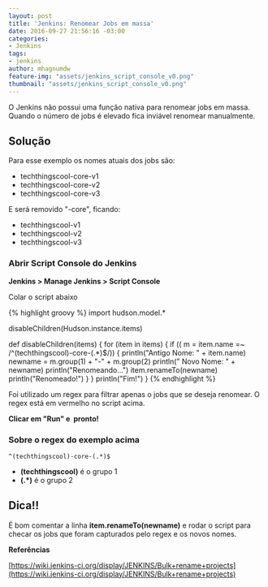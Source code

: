 ```yaml
---
layout: post
title: 'Jenkins: Renomear Jobs em massa'
date: 2016-09-27 21:56:16 -03:00
categories:
- Jenkins
tags:
- jenkins
author: mhagnumdw
feature-img: "assets/jenkins_script_console_v0.png"
thumbnail: "assets/jenkins_script_console_v0.png"
---
```


O Jenkins não possui uma função nativa para renomear jobs em massa. Quando o número de jobs é elevado fica inviável renomear manualmente.

## Solução

Para esse exemplo os nomes atuais dos jobs são:

- techthingscool-core-v1
- techthingscool-core-v2
- techthingscool-core-v3

E será removido "-core", ficando:

- techthingscool-v1
- techthingscool-v2
- techthingscool-v3

### Abrir Script Console do Jenkins

**Jenkins > Manage Jenkins > Script Console**

Colar o script abaixo

{% highlight groovy %}
import hudson.model.*

disableChildren(Hudson.instance.items)

def disableChildren(items) {
    for (item in items) {
        if (( m = item.name =~ /^(techthingscool)-core-(.*)$/)) {
            println("Antigo Nome: " + item.name)
            newname = m.group(1) + "-" + m.group(2)
            println("  Novo Nome: " + newname)
            println("Renomeando...")
            item.renameTo(newname)
            println("Renomeado!")
        }
    }
    println("Fim!")
}
{% endhighlight %}

Foi utilizado um regex para filtrar apenas o jobs que se deseja renomear. O regex está em vermelho no script acima.

**Clicar em "Run" e  pronto!**

### Sobre o regex do exemplo acima

```
^(techthingscool)-core-(.*)$
```

- **(techthingscool)** é o grupo 1
- **(.*)** é o grupo 2

## Dica!!

É bom comentar a linha **item.renameTo(newname)** e rodar o script para checar os jobs que foram capturados pelo regex e os novos nomes.

**Referências**

[https://wiki.jenkins-ci.org/display/JENKINS/Bulk+rename+projects](https://wiki.jenkins-ci.org/display/JENKINS/Bulk+rename+projects)